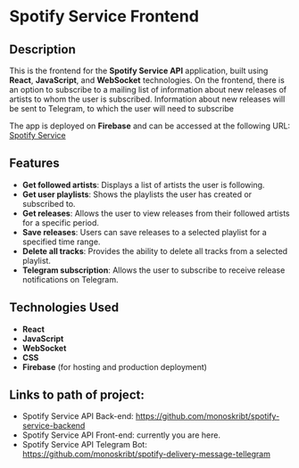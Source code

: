 # Spotify Service Frontend

## Description

This is the frontend for the **Spotify Service API** application, built using **React**, **JavaScript**, and **WebSocket** technologies. On the frontend, there is an option to subscribe to a mailing list of information about new releases of artists to whom the user is subscribed. Information about new releases will be sent to Telegram, to which the user will need to subscribe


The app is deployed on **Firebase** and can be accessed at the following URL: [Spotify Service](https://spotify-service-app-49506.web.app/)


## Features

- **Get followed artists**: Displays a list of artists the user is following.
- **Get user playlists**: Shows the playlists the user has created or subscribed to.
- **Get releases**: Allows the user to view releases from their followed artists for a specific period.
- **Save releases**: Users can save releases to a selected playlist for a specified time range.
- **Delete all tracks**: Provides the ability to delete all tracks from a selected playlist.
- **Telegram subscription**: Allows the user to subscribe to receive release notifications on Telegram.

## Technologies Used

- **React** 
- **JavaScript** 
- **WebSocket** 
- **CSS** 
- **Firebase** (for hosting and production deployment)

## Links to path of project:
- Spotify Service API Back-end: https://github.com/monoskribt/spotify-service-backend
- Spotify Service API Front-end: currently you are here.
- Spotify Service API Telegram Bot: https://github.com/monoskribt/spotify-delivery-message-tellegram

